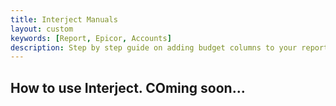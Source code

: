```yaml
---
title: Interject Manuals
layout: custom
keywords: [Report, Epicor, Accounts]
description: Step by step guide on adding budget columns to your report templates.
---
```


## How to use Interject. COming soon...